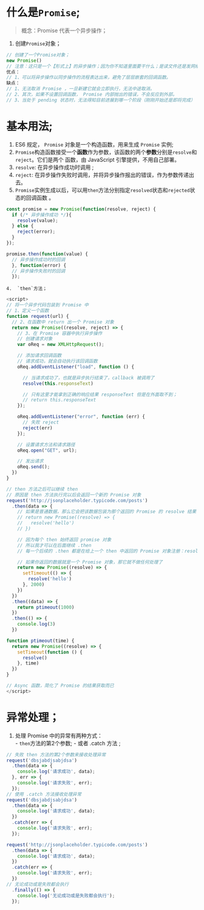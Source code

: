 # 什么是`Promise`;

> 概念：Promise 代表一个异步操作；

1. 创建`Promise`对象；

```js
// 创建了一个Promise对象；
new Promise()
// 注意：这只是一个【形式上】的异步操作；因为你不知道里面要干什么；是读文件还是发网络请求呢？
优点：
// 1、可以将异步操作以同步操作的流程表达出来，避免了层层嵌套的回调函数。
缺点：
// 1、无法取消 Promise ，一旦新建它就会立即执行，无法中途取消。
// 2、其次，如果不设置回调函数， Promise 内部抛出的错误，不会反应到外部。
// 3、当处于 pending 状态时，无法得知目前进展到哪一个阶段（刚刚开始还是即将完成）
```

# 基本用法;

1.   ES6 规定， `Promise` 对象是一个构造函数，用来生成 `Promise` 实例;
2.  `Promise`构造函数接受一个**函数**作为参数，该函数的两个**参数**分别是`resolve`和`reject`。它们是两个
   函数，由 JavaScript 引擎提供，不用自己部署。  
   1. `resolve`:  在异步操作成功时调用 ;
   2. `reject`:   在异步操作失败时调用，并将异步操作报出的错误，作为参数传递出去。 
3.  `Promise`实例生成以后，可以用`then`方法分别指定`resolved`状态和`rejected`状态的回调函数 。


```js
const promise = new Promise(function(resolve, reject) {
  if (/* 异步操作成功 */){
    resolve(value);
  } else {
    reject(error);
  }
});

promise.then(function(value) {
  // 异步操作成功时的回调
  }, function(error) {
  // 异步操作失败时的回调
  });
```

	4.	`then`方法；

```js
<script>
// 将一个异步代码包装到 Promise 中
// 1、定义一个函数
function request(url) {
  // 2、在函数中 return 出一个 Promise 对象
  return new Promise((resolve, reject) => {
    // 3、在 Promise 容器中执行异步操作
    // 创建请求对象
    var oReq = new XMLHttpRequest();

    // 添加请求回调函数
    // 请求成功，就会自动执行该回调函数
    oReq.addEventListener("load", function () {

      // 当请求成功了，也就是异步执行结束了，callback 被调用了
      resolve(this.responseText)

      // 只有这里才能拿到正确的响应结果 responseText 但是在外面取不到；
      // return this.responseText
    });

    oReq.addEventListener("error", function (err) {
      // 失败 reject
      reject(err)
    });

    // 设置请求方法和请求路径
    oReq.open("GET", url);

    // 发出请求
    oReq.send();
  })
}

// then 方法之后可以继续 then
// 原因是 then 方法执行完以后会返回一个新的 Promise 对象
request('http://jsonplaceholder.typicode.com/posts')
  .then(data => {
    // 如果是普通数据，那么它会把该数据包装为那个返回的 Promise 的 resolve 结果
    // return new Promise((resolve) => {
    //   resolve('hello')
    // })

    // 因为每个 then 始终返回 promise 对象
    // 所以我才可以在后面继续 .then
    // 每一个后续的 .then 都是在给上一个 then 中返回的 Promise 对象注册：resolve、reject

    // 如果你返回的数据就是一个 Promise 对象，那它就不做任何处理了
    return new Promise((resolve) => {
      setTimeout(() => {
        resolve('hello')
      }, 2000)
    })
  })
  .then((data) => {
    return ptimeout(1000)
  })
  .then(() => {
    console.log(3)
  })

function ptimeout(time) {
  return new Promise((resolve) => {
    setTimeout(function () {
      resolve()
    }, time)
  })
}

// Async 函数，简化了 Promise 的结果获取而已
</script>
```

# 异常处理；

 1.	  处理 Promise 中的异常有两种方式：  
     -  `then`方法的第2个参数;
     - 或者 .catch 方法 ;


```js
// 失败 then 方法的第2个参数来接收处理异常
request('dbsjabdjsabjdsa')
  .then(data => {
    console.log('请求成功', data);
  }, err => {
    console.log('请求失败', err);
  });
// 使用 .catch 方法接收处理异常
request('dbsjabdjsabjdsa')
  .then(data => {
    console.log('请求成功', data);
  })
  .catch(err => {
    console.log('请求失败', err);
  });

request('http://jsonplaceholder.typicode.com/posts')
  .then(data => {
    console.log('请求成功', data);
  })
  .catch(err => {
    console.log('请求失败', err);
  })
// 无论成功或是失败都会执行
  .finally(() => {
    console.log('无论成功或是失败都会执行');
  });
```

